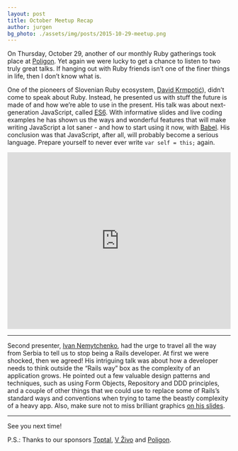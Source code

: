 ```yaml
---
layout: post
title: October Meetup Recap
author: jurgen
bg_photo: ./assets/img/posts/2015-10-29-meetup.png
---
```


On Thursday, October 29, another of our monthly Ruby gatherings took place at [Poligon](http://www.poligon.si/). Yet again we were lucky to get a chance to listen to two truly great talks. If hanging out with Ruby friends isn’t one of the finer things in life, then I don’t know what is.

One of the pioneers of Slovenian Ruby ecosystem, [David Krmpotić](https://twitter.com/bitcells)), didn’t come to speak about Ruby. Instead, he presented us with stuff the future is made of and how we’re able to use in the present. His talk was about next-generation JavaScript, called [ES6](https://github.com/lukehoban/es6features). With informative slides and live coding examples he has shown us the ways and wonderful features that will make writing JavaScript a lot saner - and how to start using it now, with [Babel](https://babeljs.io/). His conclusion was that JavaScript, after all, will probably become a serious language. Prepare yourself to never ever write `var self = this;` again.

<iframe height="400" src="https://www.youtube.com/embed/Ca4o44ykP3c" frameborder="0" style="width: 100%" allowfullscreen></iframe>

<script async class="speakerdeck-embed" data-id="aed2145236e8496c95de159ae81b7dab" data-ratio="1.33333333333333" src="//speakerdeck.com/assets/embed.js"></script>

***

Second presenter, [Ivan Nemytchenko](http://nemytchenko.ru/), had the urge to travel all the way from Serbia to tell us to stop being a Rails developer. At first we were shocked, then we agreed! His intriguing talk was about how a developer needs to think outside the “Rails way” box as the complexity of an application grows. He pointed out a few valuable design patterns and techniques, such as using Form Objects, Repository and DDD principles, and a couple of other things that we could use to replace some of Rails’s standard ways and conventions when trying to tame the beastly complexity of a heavy app. Also, make sure not to miss brilliant graphics [on his slides](https://www.slideshare.net/secret/4k5WrmRcpnfiQ5).

***

See you next time!

P.S.: Thanks to our sponsors [Toptal](http://www.toptal.com), [V Živo](http://www.vzivo.si/) and [Poligon](http://www.poligon.si/).
